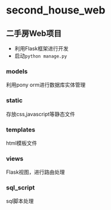 # second_house_web 
## 二手房Web项目
- 利用Flask框架进行开发
- 启动`python manage.py`   
### models
利用pony orm进行数据库实体管理
### static
存放css,javascript等静态文件
### templates
html模板文件
### views
Flask视图，进行路由处理
### sql_script
sql脚本处理
